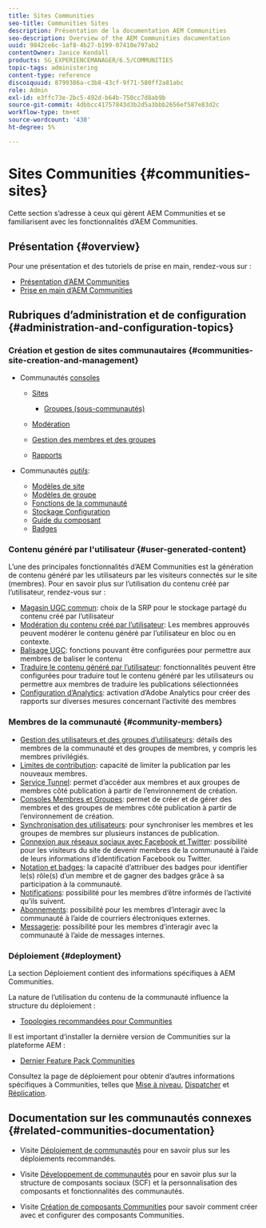 ```yaml
---
title: Sites Communities
seo-title: Communities Sites
description: Présentation de la documentation AEM Communities
seo-description: Overview of the AEM Communities documentation
uuid: 9842ce6c-1af8-4b27-b199-07410e797ab2
contentOwner: Janice Kendall
products: SG_EXPERIENCEMANAGER/6.5/COMMUNITIES
topic-tags: administering
content-type: reference
discoiquuid: 8799386a-c3b8-43cf-9f71-580ff2a81abc
role: Admin
exl-id: e3ffc73e-2bc5-492d-b64b-750cc7d8ab9b
source-git-commit: 4dbbcc41757843d3b2d5a3bbb2656ef587e83d2c
workflow-type: tm+mt
source-wordcount: '430'
ht-degree: 5%

---
```


# Sites Communities {#communities-sites}

Cette section s’adresse à ceux qui gèrent AEM Communities et se familiarisent avec les fonctionnalités d’AEM Communities.

## Présentation {#overview}

Pour une présentation et des tutoriels de prise en main, rendez-vous sur :

* [Présentation d’AEM Communities](overview.md)
* [Prise en main d’AEM Communities](getting-started.md)

## Rubriques d’administration et de configuration {#administration-and-configuration-topics}

### Création et gestion de sites communautaires {#communities-site-creation-and-management}

* Communautés [consoles](consoles.md)

   * [Sites](sites-console.md)

      * [Groupes (sous-communautés)](groups.md)
   * [Modération](moderation.md)
   * [Gestion des membres et des groupes](members.md)
   * [Rapports](reports.md)


* Communautés [*outils*](tools.md):

   * [Modèles de site](sites.md)
   * [Modèles de groupe](tools-groups.md)
   * [Fonctions de la communauté](functions.md)
   * [Stockage  Configuration](srp-config.md)
   * [Guide du composant](components-guide.md)
   * [Badges](badges.md)


### Contenu généré par l&#39;utilisateur {#user-generated-content}

L’une des principales fonctionnalités d’AEM Communities est la génération de contenu généré par les utilisateurs par les visiteurs connectés sur le site (membres). Pour en savoir plus sur l’utilisation du contenu créé par l’utilisateur, rendez-vous sur :

* [Magasin UGC commun](working-with-srp.md): choix de la SRP pour le stockage partagé du contenu créé par l’utilisateur
* [Modération du contenu créé par l’utilisateur](moderate-ugc.md): Les membres approuvés peuvent modérer le contenu généré par l’utilisateur en bloc ou en contexte.
* [Balisage UGC](tag-ugc.md): fonctions pouvant être configurées pour permettre aux membres de baliser le contenu
* [Traduire le contenu généré par l’utilisateur](translate-ugc.md): fonctionnalités peuvent être configurées pour traduire tout le contenu généré par les utilisateurs ou permettre aux membres de traduire les publications sélectionnées
* [Configuration d’Analytics](analytics.md): activation d’Adobe Analytics pour créer des rapports sur diverses mesures concernant l’activité des membres

### Membres de la communauté {#community-members}

* [Gestion des utilisateurs et des groupes d’utilisateurs](users.md): détails des membres de la communauté et des groupes de membres, y compris les membres privilégiés.
* [Limites de contribution](limits.md): capacité de limiter la publication par les nouveaux membres.
* [Service Tunnel](deploy-communities.md#tunnel-service-on-author): permet d’accéder aux membres et aux groupes de membres côté publication à partir de l’environnement de création.
* [Consoles Membres et Groupes](members.md): permet de créer et de gérer des membres et des groupes de membres côté publication à partir de l’environnement de création.
* [Synchronisation des utilisateurs](sync.md): pour synchroniser les membres et les groupes de membres sur plusieurs instances de publication.
* [Connexion aux réseaux sociaux avec Facebook et Twitter](social-login.md): possibilité pour les visiteurs du site de devenir membres de la communauté à l’aide de leurs informations d’identification Facebook ou Twitter.
* [Notation et badges](implementing-scoring.md): la capacité d’attribuer des badges pour identifier le(s) rôle(s) d’un membre et de gagner des badges grâce à sa participation à la communauté.
* [Notifications](notifications.md): possibilité pour les membres d’être informés de l’activité qu’ils suivent.
* [Abonnements](subscriptions.md): possibilité pour les membres d’interagir avec la communauté à l’aide de courriers électroniques externes.
* [Messagerie](messaging.md): possibilité pour les membres d’interagir avec la communauté à l’aide de messages internes.

### Déploiement {#deployment}

La section Déploiement contient des informations spécifiques à AEM Communities.

La nature de l’utilisation du contenu de la communauté influence la structure du déploiement :

* [Topologies recommandées pour Communities](topologies.md)

Il est important d’installer la dernière version de Communities sur la plateforme AEM :

* [Dernier Feature Pack Communities](deploy-communities.md#latestfeaturepack)

Consultez la page de déploiement pour obtenir d’autres informations spécifiques à Communities, telles que [Mise à niveau](upgrade.md), [Dispatcher](dispatcher.md) et [Réplication](deploy-communities.md#replication-agents-on-author).

## Documentation sur les communautés connexes {#related-communities-documentation}

* Visite [Déploiement de communautés](deploy-communities.md) pour en savoir plus sur les déploiements recommandés.

* Visite [Développement de communautés](communities.md) pour en savoir plus sur la structure de composants sociaux (SCF) et la personnalisation des composants et fonctionnalités des communautés.

* Visite [Création de composants Communities](author-communities.md) pour savoir comment créer avec et configurer des composants Communities.
